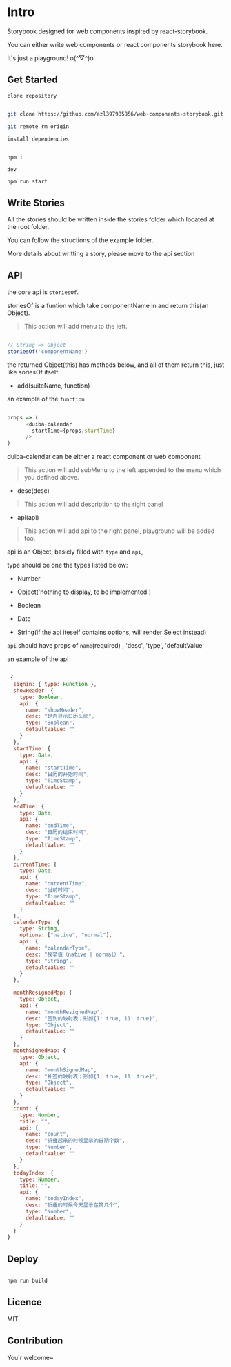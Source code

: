 # Intro
Storybook designed  for web components  inspired by react-storybook.

You can either write web components or react components storybook here.

It's just a playground! o(^▽^)o

## Get Started

`clone repository`

```bash

git clone https://github.com/azl397985856/web-components-storybook.git

git remote rm origin

```

`install dependencies`

```bash

npm i

```

`dev`

```
npm run start

```


## Write Stories
All the stories should be written inside the stories folder which located at the root folder.

You can follow the structions of the example folder.

More details about writting a story, please move to the api section

## API

the core api is `storiesOf`.

storiesOf is a funtion which take componentName in and
return this(an Object). 

> This action will add menu to the left.

```js

// String => Object
storiesOf('componentName')

```

the returned Object(this) has methods below,
and all of them return this, just like soriesOf itself.

- add(suiteName, function)

an example of the `function`

```js

props => (
      <duiba-calendar
        startTime={props.startTime}
      />
)

```

duiba-calendar can be either a react component or web component

> This action will add subMenu to the left appended to the menu which you defined above.

- desc(desc)

> This action will add description to the right panel

- api(api)

> This action will add api to the right panel, playground will be added too.

api is an Object, basicly filled with `type` and `api`,

type should be one the types listed below:

- Number

- Object('nothing to display, to be implemented')

- Boolean

- Date

- String(if the api iteself contains options, will render Select instead)

`api` should have props of `name`(required) , 'desc', 'type', 'defaultValue'

an example of the api

```js

 {
  signin: { type: Function },
  showHeader: {
    type: Boolean,
    api: {
      name: "showHeader",
      desc: "是否显示日历头部",
      type: "Boolean",
      defaultValue: ""
    }
  },
  startTime: {
    type: Date,
    api: {
      name: "startTime",
      desc: "日历的开始时间",
      type: "TimeStamp",
      defaultValue: ""
    }
  },
  endTime: {
    type: Date,
    api: {
      name: "endTime",
      desc: "日历的结束时间",
      type: "TimeStamp",
      defaultValue: ""
    }
  },
  currentTime: {
    type: Date,
    api: {
      name: "currentTime",
      desc: "当前时间",
      type: "TimeStamp",
      defaultValue: ""
    }
  },
  calendarType: {
    type: String,
    options: ["native", "normal"],
    api: {
      name: "calendarType",
      desc: "枚举值（native | normal）",
      type: "String",
      defaultValue: ""
    }
  },

  monthResignedMap: {
    type: Object,
    api: {
      name: "monthResignedMap",
      desc: "签到的映射表；形如{1: true, 11: true}",
      type: "Object",
      defaultValue: ""
    }
  },
  monthSignedMap: {
    type: Object,
    api: {
      name: "monthSignedMap",
      desc: "补签的映射表；形如{1: true, 11: true}",
      type: "Object",
      defaultValue: ""
    }
  },
  count: {
    type: Number,
    title: "",
    api: {
      name: "count",
      desc: "折叠起来的时候显示的日期个数",
      type: "Number",
      defaultValue: ""
    }
  },
  todayIndex: {
    type: Number,
    title: "",
    api: {
      name: "todayIndex",
      desc: "折叠的时候今天显示在第几个",
      type: "Number",
      defaultValue: ""
    }
  }
}

```

## Deploy

```bash

npm run build

```

## Licence
MIT

## Contribution

You'r welcome~
